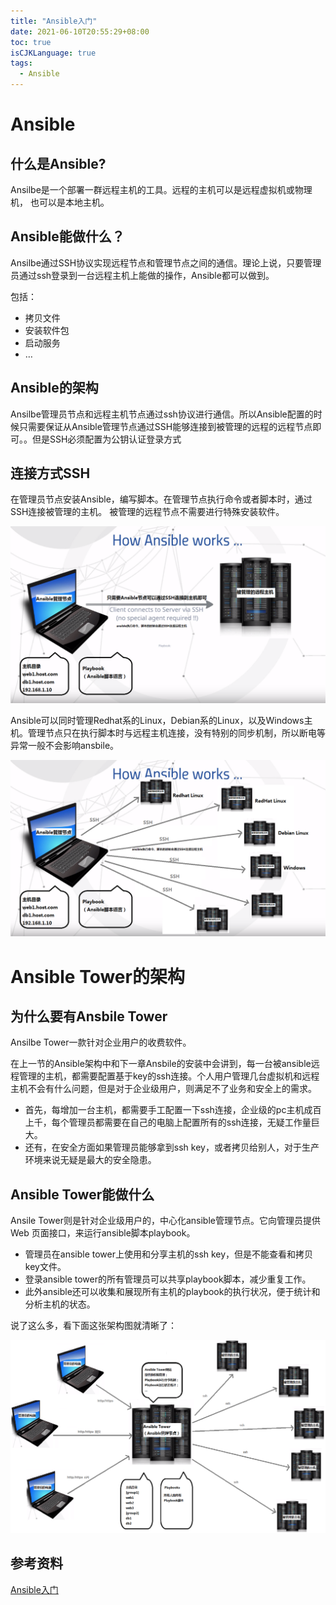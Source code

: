 ```yaml
---
title: "Ansible入门"
date: 2021-06-10T20:55:29+08:00
toc: true
isCJKLanguage: true
tags: 
  - Ansible
---
```


# Ansible

## 什么是Ansible?

Ansilbe是一个部署一群远程主机的工具。远程的主机可以是远程虚拟机或物理机， 也可以是本地主机。

## Ansible能做什么？

Ansilbe通过SSH协议实现远程节点和管理节点之间的通信。理论上说，只要管理员通过ssh登录到一台远程主机上能做的操作，Ansible都可以做到。

包括：

- 拷贝文件
- 安装软件包
- 启动服务
- …

## Ansible的架构

Ansilbe管理员节点和远程主机节点通过ssh协议进行通信。所以Ansible配置的时候只需要保证从Ansible管理节点通过SSH能够连接到被管理的远程的远程节点即可。。但是SSH必须配置为公钥认证登录方式

## 连接方式SSH

在管理员节点安装Ansible，编写脚本。在管理节点执行命令或者脚本时，通过SSH连接被管理的主机。 被管理的远程节点不需要进行特殊安装软件。

![img](Ansible入门.assets/ansible-two-machine-edited.png)

Ansible可以同时管理Redhat系的Linux，Debian系的Linux，以及Windows主机。管理节点只在执行脚本时与远程主机连接，没有特别的同步机制，所以断电等异常一般不会影响ansbile。

![img](Ansible入门.assets/ansible-multiple-machine-edited.png)

# Ansible Tower的架构

## 为什么要有Ansbile Tower

Ansilbe Tower一款针对企业用户的收费软件。

在上一节的Ansible架构中和下一章Ansbile的安装中会讲到，每一台被ansible远程管理的主机，都需要配置基于key的ssh连接。个人用户管理几台虚拟机和远程主机不会有什么问题，但是对于企业级用户，则满足不了业务和安全上的需求。

- 首先，每增加一台主机，都需要手工配置一下ssh连接，企业级的pc主机成百上千，每个管理员都需要在自己的电脑上配置所有的ssh连接，无疑工作量巨大。
- 还有，在安全方面如果管理员能够拿到ssh key，或者拷贝给别人，对于生产环境来说无疑是最大的安全隐患。

## Ansible Tower能做什么

Ansile Tower则是针对企业级用户的，中心化ansible管理节点。它向管理员提供 Web 页面接口，来运行ansible脚本playbook。

- 管理员在ansible tower上使用和分享主机的ssh key，但是不能查看和拷贝key文件。
- 登录ansible tower的所有管理员可以共享playbook脚本，减少重复工作。
- 此外ansible还可以收集和展现所有主机的playbook的执行状况，便于统计和分析主机的状态。

说了这么多，看下面这张架构图就清晰了：

![img](Ansible入门.assets/ansible-tower-arti-2nd.png)

## 参考资料

[ Ansible入门](https://getansible.com/README)

